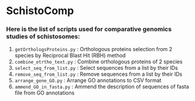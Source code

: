 # SchistoComp

### Here is the list of scripts used for comparative genomics studies of schistosomes:

1. `getOrthologsProteins.py` : Orthologous proteins selection from 2 species by Reciprocal Blast Hit (RBH) method
2. `combine_otrtho_text.py` : Combine orthologous proteins of 2 species
3. `select_seq_from_list.py` : Select sequences from a list by their IDs
4. `remove_seq_from_list.py` : Remove sequences from a list by their IDs
5. `arrange_gene_GO.py` : Arrange GO annotations to CSV format
6. `ammend_GO_in_fasta.py` : Ammend the description of sequences of fasta file from GO annotations
